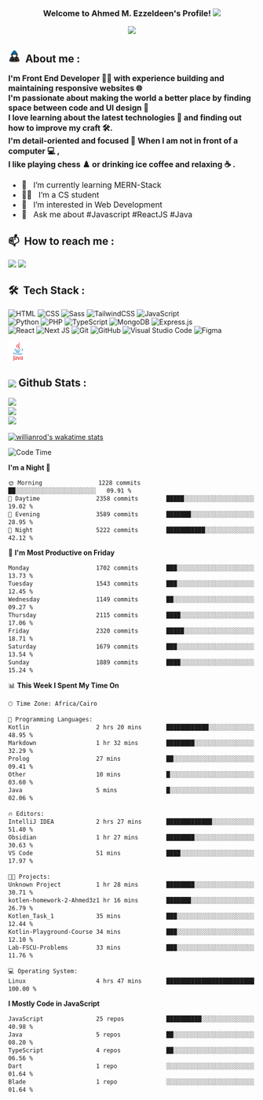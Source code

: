 <h3 align="center">
  Welcome to Ahmed M. Ezzeldeen's Profile!
  <img src="https://media.giphy.com/media/hvRJCLFzcasrR4ia7z/giphy.gif" width="28">
</h3>

<!-- Typing SVG by DenverCoder1 - https://github.com/DenverCoder1/readme-typing-svg -->
<p align="center">
  <a href="https://github.com/DenverCoder1/readme-typing-svg"><img src="https://readme-typing-svg.herokuapp.com/?lines=I'm%20Junior%20Software%20Engineer%20👨‍💻;I'm%20Front-End%20developer;Always%20learning%20new%20things&font=Fira%20Code&center=true&width=440&height=45&color=2196f3&vCenter=true&size=24"></a>
</p>

## <img src ="https://github.com/0xAbdulKhalid/0xAbdulKhalid/raw/main/assets/mdImages/about_me.gif" width=25px> &nbsp;About me :

<p Style="font-size:16px; font-weight:bold; ">
I'm Front End Developer 🧑‍💻 with experience building and maintaining responsive websites 🌐<br>
I'm passionate about making the world a better place by finding space between code and UI design 🎨<br>
I love learning about the latest technologies 🚀 and finding out how to improve my craft 🛠️.<br> I'm detail-oriented and focused 🤏 
When I am not in front of a computer 💻️ ,<br> I like playing chess ♟️ or drinking ice coffee and relaxing ☕️ .
</p>

<ul style="font-size:16px">
<li>🌱 &nbsp; I’m currently learning MERN-Stack</li>
<li>👨‍💻 &nbsp; I’m a CS student</li>
<li>👀 &nbsp; I’m interested in Web Development</li>
<li>💬 &nbsp; Ask me about #Javascript #ReactJS #Java</li>
</ul>

## 📫 &nbsp;How to reach me :

<a href="https://www.linkedin.com/in/ahmed3zzeldeen/" target="_blank"><img src="https://img.shields.io/badge/-Ahmed%20M.%20Ezzeldeen-0077B5?style=for-the-badge&logo=Linkedin&logoColor=white"/></a>
<a href="https://telegram.me/Ahmed3zzeldeen" target="_blank"><img src="https://img.shields.io/badge/-Ahmed%20M.%20Ezzeldeen-0077B5?style=for-the-badge&logo=Telegram&logoColor=white"/></a>

## 🛠 &nbsp;Tech Stack :

![HTML](https://img.shields.io/badge/HTML5-E34F26?style=for-the-badge&logo=html5&logoColor=white) ![CSS](https://img.shields.io/badge/CSS3-1572B6?style=for-the-badge&logo=css3&logoColor=white) ![Sass](https://img.shields.io/badge/Sass-CC6699?style=for-the-badge&logo=sass&logoColor=white) ![TailwindCSS](https://img.shields.io/badge/tailwindcss-%2338B2AC.svg?style=for-the-badge&logo=tailwind-css&logoColor=white) ![JavaScript](https://img.shields.io/badge/JavaScript-323330?style=for-the-badge&logo=javascript&logoColor=F7DF1E) </br> ![Python](https://img.shields.io/badge/Python-FFD43B?style=for-the-badge&logo=python&logoColor=blue) ![PHP](https://img.shields.io/badge/PHP-777BB4?style=for-the-badge&logo=php&logoColor=white) ![TypeScript](https://img.shields.io/badge/typescript-%23007ACC.svg?style=for-the-badge&logo=typescript&logoColor=white) ![MongoDB](https://img.shields.io/badge/MongoDB-%234ea94b.svg?style=for-the-badge&logo=mongodb&logoColor=white) ![Express.js](https://img.shields.io/badge/express.js-%23404d59.svg?style=for-the-badge&logo=express&logoColor=%2361DAFB) </br> ![React](https://img.shields.io/badge/react-%2320232a.svg?style=for-the-badge&logo=react&logoColor=%2361DAFB) ![Next JS](https://img.shields.io/badge/Next-black?style=for-the-badge&logo=next.js&logoColor=white) ![Git](https://img.shields.io/badge/GIT-E44C30?style=for-the-badge&logo=git&logoColor=white) ![GitHub](https://img.shields.io/badge/GitHub-100000?style=for-the-badge&logo=github&logoColor=white) ![Visual Studio Code](https://img.shields.io/badge/VSCode-0078D4?style=for-the-badge&logo=visual%20studio%20code&logoColor=white) ![Figma](https://img.shields.io/badge/figma-%23F24E1E.svg?style=for-the-badge&logo=figma&logoColor=white)&nbsp;

<a href="https://www.java.com" target="_blank"> <img src="https://raw.githubusercontent.com/devicons/devicon/master/icons/java/java-original-wordmark.svg" alt="java" width="40" height="40"/></a>

<!-- ![Figma](https://img.shields.io/badge/figma-05122A.svg?style=for-the-badge&logo=figma&logoColor=white) -->

## <img src = "https://media.giphy.com/media/iY8CRBdQXODJSCERIr/giphy.gif" align="center" width ="30px"> Github Stats :

![](https://github-readme-stats.vercel.app/api?username=Ahmed3zzeldeen&theme=tokyonight&hide_border=false&include_all_commits=false&count_private=false)<br/>
![](https://github-readme-streak-stats.herokuapp.com/?user=Ahmed3zzeldeen&theme=tokyonight&hide_border=false)<br/>
![](https://github-readme-stats.vercel.app/api/top-langs?username=Ahmed3zzeldeen&theme=tokyonight&hide_border=false&layout=compact&include_all_commits=true&count_private=false)<br/>

[![willianrod's wakatime stats](https://github-readme-stats.vercel.app/api/wakatime?username=ahmed3zzeldeen&layout=compact)](https://github.com/anuraghazra/github-readme-stats)

<!--START_SECTION:waka-->
![Code Time](http://img.shields.io/badge/Code%20Time-1%2C392%20hrs%2012%20mins-blue)

**I'm a Night 🦉** 

```text
🌞 Morning                1228 commits        ██░░░░░░░░░░░░░░░░░░░░░░░   09.91 % 
🌆 Daytime                2358 commits        █████░░░░░░░░░░░░░░░░░░░░   19.02 % 
🌃 Evening                3589 commits        ███████░░░░░░░░░░░░░░░░░░   28.95 % 
🌙 Night                  5222 commits        ███████████░░░░░░░░░░░░░░   42.12 % 
```
📅 **I'm Most Productive on Friday** 

```text
Monday                   1702 commits        ███░░░░░░░░░░░░░░░░░░░░░░   13.73 % 
Tuesday                  1543 commits        ███░░░░░░░░░░░░░░░░░░░░░░   12.45 % 
Wednesday                1149 commits        ██░░░░░░░░░░░░░░░░░░░░░░░   09.27 % 
Thursday                 2115 commits        ████░░░░░░░░░░░░░░░░░░░░░   17.06 % 
Friday                   2320 commits        █████░░░░░░░░░░░░░░░░░░░░   18.71 % 
Saturday                 1679 commits        ███░░░░░░░░░░░░░░░░░░░░░░   13.54 % 
Sunday                   1889 commits        ████░░░░░░░░░░░░░░░░░░░░░   15.24 % 
```


📊 **This Week I Spent My Time On** 

```text
🕑︎ Time Zone: Africa/Cairo

💬 Programming Languages: 
Kotlin                   2 hrs 20 mins       ████████████░░░░░░░░░░░░░   48.95 % 
Markdown                 1 hr 32 mins        ████████░░░░░░░░░░░░░░░░░   32.29 % 
Prolog                   27 mins             ██░░░░░░░░░░░░░░░░░░░░░░░   09.41 % 
Other                    10 mins             █░░░░░░░░░░░░░░░░░░░░░░░░   03.60 % 
Java                     5 mins              █░░░░░░░░░░░░░░░░░░░░░░░░   02.06 % 

🔥 Editors: 
IntelliJ IDEA            2 hrs 27 mins       █████████████░░░░░░░░░░░░   51.40 % 
Obsidian                 1 hr 27 mins        ████████░░░░░░░░░░░░░░░░░   30.63 % 
VS Code                  51 mins             ████░░░░░░░░░░░░░░░░░░░░░   17.97 % 

🐱‍💻 Projects: 
Unknown Project          1 hr 28 mins        ████████░░░░░░░░░░░░░░░░░   30.71 % 
kotlen-homework-2-Ahmed3z1 hr 16 mins        ███████░░░░░░░░░░░░░░░░░░   26.79 % 
Kotlen_Task_1            35 mins             ███░░░░░░░░░░░░░░░░░░░░░░   12.44 % 
Kotlin-Playground-Course 34 mins             ███░░░░░░░░░░░░░░░░░░░░░░   12.10 % 
Lab-FSCU-Problems        33 mins             ███░░░░░░░░░░░░░░░░░░░░░░   11.76 % 

💻 Operating System: 
Linux                    4 hrs 47 mins       █████████████████████████   100.00 % 
```

**I Mostly Code in JavaScript** 

```text
JavaScript               25 repos            ██████████░░░░░░░░░░░░░░░   40.98 % 
Java                     5 repos             ██░░░░░░░░░░░░░░░░░░░░░░░   08.20 % 
TypeScript               4 repos             ██░░░░░░░░░░░░░░░░░░░░░░░   06.56 % 
Dart                     1 repo              ░░░░░░░░░░░░░░░░░░░░░░░░░   01.64 % 
Blade                    1 repo              ░░░░░░░░░░░░░░░░░░░░░░░░░   01.64 % 
```




<!--END_SECTION:waka-->
